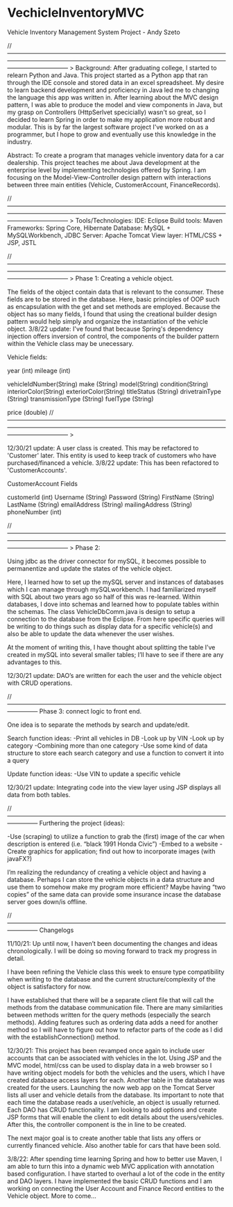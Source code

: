# VechicleInventoryMVC

Vehicle Inventory Management System Project - Andy Szeto

// —————————————————————————————————————————————————————————————————————————————————— >
Background: After graduating college, I started to relearn Python and Java. This project started as a Python app that ran through the IDE console and stored data in an excel spreadsheet. My desire to learn backend development and proficiency in Java led me to changing the language this app was written in. After learning about the MVC design pattern, I was able to produce the model and view components in Java, but my grasp on Controllers (HttpSerlvet specicially) wasn't so great, so I decided to learn Spring in order to make my application more robust and modular. This is by far the largest software project I've worked on as a programmer, but I hope to grow and eventually use this knowledge in the industry.

Abstract: To create a program that manages vehicle inventory data for a car dealership. This project teaches me about Java development at the enterprise level by implementing technologies offered by Spring. I am focusing on the Model-View-Controller design pattern with interactions between three main entities (Vehicle, CustomerAccount, FinanceRecords). 

// —————————————————————————————————————————————————————————————————————————————————— >
Tools/Technologies:
IDE: Eclipse 
Build tools: Maven
Frameworks: Spring Core, Hibernate
Database: MySQL + MySQLWorkbench, JDBC
Server: Apache Tomcat 
View layer: HTML/CSS + JSP, JSTL

// —————————————————————————————————————————————————————————————————————————————————— >
Phase 1: Creating a vehicle object.

The fields of the object contain data that is relevant to the consumer. These fields are to be stored in the database. Here, basic principles of OOP such as encapsulation with the get and set methods are employed. Because the object has so many fields, I found that using the creational builder design pattern would help simply and organize the instantiation of the vehicle object. 3/8/22 update: I've found that because Spring's dependency injection offers inversion of control, the components of the builder pattern within the Vehicle class may be unecessary. 

Vehicle fields:

year (int)
mileage (int)

vehicleIdNumber(String)
make (String)
model(String)
condition(String)
interiorColor(String)
exteriorColor(String)
titleStatus (String)
drivetrainType (String)
transmissionType (String)
fuelType (String)

price (double)
// —————————————————————————————————————————————————————————————————————————————————— >

12/30/21 update: 
A user class is created. This may be refactored to 'Customer' later. This entity is used to keep track of customers who have purchased/financed a vehicle.
3/8/22 update: This has been refactored to 'CustomerAccounts'.

CustomerAccount Fields

customerId (int)
Username (String)
Password (String)
FirstName (String)
LastName (String)
emailAddress (String)
mailingAddress (String)
phoneNumber (int)


// —————————————————————————————————————————————————————————————————————————————————— >
Phase 2: 

Using jdbc as the driver connector for mySQL, it becomes possible to permanentize and update the states of the vehicle object. 

Here, I learned how to set up the mySQL server and instances of databases which I can manage through mySQLworkbench. I had familiarized myself with SQL about two years ago so half of this was re-learned. Within databases, I dove into schemas and learned how to populate tables within the schemas. The class VehicleDbComm.java is design to setup a connection to the database from the Eclipse. From here specific queries will be writing to do things such as display data for a specific vehicle(s) and also be able to update the data whenever the user wishes.

At the moment of writing this, I have thought about splitting the table I’ve created in mySQL into several smaller tables; I’ll have to see if there are any advantages to this. 

12/30/21 update: 
DAO’s are written for each the user and the vehicle object with CRUD operations. 

//—————————————————————————————————————————
Phase 3: connect logic to front end.

One idea is to separate the methods by search and update/edit.

Search function ideas:
-Print all vehicles in DB
-Look up by VIN
-Look up by category
-Combining more than one category
-Use some kind of data structure to store each search category and use a function to convert it into a query

Update function ideas:
-Use VIN to update a specific vehicle

12/30/21 update: 
Integrating code into the view layer using JSP displays all data from both tables.

//—————————————————————————————————————————
Furthering the project (ideas):

-Use (scraping) to utilize a function to grab the (first) image of the car when description is entered (i.e. “black 1991 Honda Civic”)
-Embed to a website
-Create graphics for application; find out how to incorporate images (with javaFX?)

I’m realizing the redundancy of creating a vehicle object and having a database. Perhaps I can store the vehicle objects in a data structure and use them to somehow make my program more efficient? Maybe having “two copies” of the same data can provide some insurance incase the database server goes down/is offline.

//—————————————————————————————————————————
Changelogs

11/10/21:
Up until now, I haven’t been documenting the changes and ideas chronologically. I will be doing so moving forward to track my progress in detail. 

I have been refining the Vehicle class this week to ensure type compatibility when writing to the database and the current structure/complexity of the object is satisfactory for now. 

I have established that there will be a separate client file that will call the methods from the database communication file. There are many similarities between methods written for the query methods (especially the search methods). Adding features such as ordering data adds a need for another method so I will have to figure out how to refactor parts of the code as I did with the establishConnection() method. 


12/30/21:
This project has been revamped once again to include user accounts that can be associated with vehicles in the lot. Using JSP and the MVC model, html/css can be used to display data in a web browser so I have writing object models for both the vehicles and the users, which I have created database access layers for each. Another table in the database was created for the users. Launching the now web app on the Tomcat Server lists all user and vehicle details from the database. Its important to note that each time the database reads a user/vehicle, an object is usually returned. Each DAO has CRUD functionality. I am looking to add options and create JSP forms that will enable the client to edit details about the users/vehicles. After this, the controller component is the in line to be created.

The next major goal is to create another table that lists any offers or currently financed vehicle. Also another table for cars that have been sold.

3/8/22:
After spending time learning Spring and how to better use Maven, I am able to turn this into a dynamic web MVC application with annotation based configuration. I have started to overhaul a lot of the code in the entity and DAO layers. I have implemented the basic CRUD functions and I am working on connecting the User Account and Finance Record entities to the Vehicle object. More to come...

